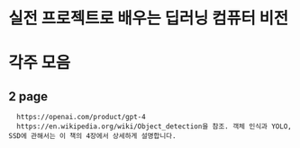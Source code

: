 # 실전 프로젝트로 배우는 딥러닝 컴퓨터 비전
# 각주 모음
## 2 page
```
  https://openai.com/product/gpt-4
  https://en.wikipedia.org/wiki/Object_detection을 참조. 객체 인식과 YOLO, SSD에 관해서는 이 책의 4장에서 상세하게 설명합니다.
```
